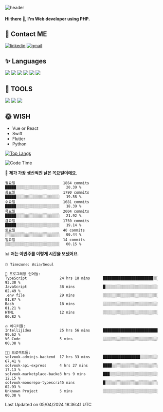 ![header](https://capsule-render.vercel.app/api?type=waving&color=auto&height=300&section=header&text=Elin&fontSize=90&animation=twinkling)

#### Hi there 👋, I'm <b>Web developer</b> using PHP. ####

<!--
- 🔭 I’m currently working on Uniwill
- 🌱 I’m currently learning Vue or React or Python.
-->

<!---#### I am PHP developer --->

## 💌 Contact ME ###
[<img src='https://img.shields.io/badge/-EunjiKo-%230A66C2?style=flat-square&logo=LinkedIn&logoColor=white' alt='linkedin'>](https://www.linkedin.com/in/https://www.linkedin.com/in/eunji-ko-00a907164//)  [<img src='https://img.shields.io/badge/-einee214%40gmail.com-%23EA4335?style=flat-square&logo=Gmail&logoColor=white' alt='gmail'>](einee214@gmail.com)  


## ✨ Languages
<img src='https://img.shields.io/badge/-PHP-%23777BB4?style=for-the-badge&logo=PHP&logoColor=white'> <img src='https://img.shields.io/badge/-Laravel-%23FF2D20?style=for-the-badge&logo=Laravel&logoColor=white'> <img src='https://img.shields.io/badge/Jquery-%230769AD?style=for-the-badge&logo=Jquery&logoColor=white'> <img src='https://img.shields.io/badge/CSS3-%231572B6?style=for-the-badge&logo=CSS3&logoColor=white'> <img src='https://img.shields.io/badge/Bootstrap-%237952B3?style=for-the-badge&logo=Bootstrap&logoColor=white' > <img src='https://img.shields.io/badge/MySQL-%234479A1?style=for-the-badge&logo=MySQL&logoColor=white' >

## 🌷 TOOLS
<img src='https://img.shields.io/badge/PHPSTORM-%23000000?style=for-the-badge&logo=PhpStorm&logoColor=white' > <img src='https://img.shields.io/badge/GitLab-%23FCA121?style=for-the-badge&logo=GitLab&logoColor=white' > <img src='https://img.shields.io/badge/GitHub-%23181717?style=for-the-badge&logo=GitHub&logoColor=white'>


## 🌞 WISH
- Vue or React
- Swift
- Flutter
- Python


[![Top Langs](https://github-readme-stats.vercel.app/api/top-langs/?username=ein214&layout=compact)](https://github.com/anuraghazra/github-readme-stats)

<!--START_SECTION:waka-->
![Code Time](http://img.shields.io/badge/Code%20Time-3%2C379%20hrs%2031%20mins-blue)

📅 **제가 가장 생산적인 날은 목요일이에요.** 

```text
월요일                      1864 commits        █████░░░░░░░░░░░░░░░░░░░░   20.39 % 
화요일                      1790 commits        █████░░░░░░░░░░░░░░░░░░░░   19.58 % 
수요일                      1681 commits        █████░░░░░░░░░░░░░░░░░░░░   18.39 % 
목요일                      2004 commits        █████░░░░░░░░░░░░░░░░░░░░   21.92 % 
금요일                      1750 commits        █████░░░░░░░░░░░░░░░░░░░░   19.14 % 
토요일                      40 commits          ░░░░░░░░░░░░░░░░░░░░░░░░░   00.44 % 
일요일                      14 commits          ░░░░░░░░░░░░░░░░░░░░░░░░░   00.15 % 
```


📊 **저는 이번주를 이렇게 시간을 보냈어요.** 

```text
🕑︎ Timezone: Asia/Seoul

💬 프로그래밍 언어들: 
TypeScript               24 hrs 18 mins      ███████████████████████░░   93.30 % 
JavaScript               38 mins             █░░░░░░░░░░░░░░░░░░░░░░░░   02.49 % 
.env file                29 mins             ░░░░░░░░░░░░░░░░░░░░░░░░░   01.87 % 
Bash                     18 mins             ░░░░░░░░░░░░░░░░░░░░░░░░░   01.21 % 
HTML                     12 mins             ░░░░░░░░░░░░░░░░░░░░░░░░░   00.82 % 

🔥 에디터들: 
Intellijidea             25 hrs 56 mins      █████████████████████████   99.62 % 
VS Code                  5 mins              ░░░░░░░░░░░░░░░░░░░░░░░░░   00.38 % 

🐱‍💻 프로젝트들: 
solvook-adminjs-backend  17 hrs 33 mins      █████████████████░░░░░░░░   67.41 % 
solvook-api-express      4 hrs 27 mins       ████░░░░░░░░░░░░░░░░░░░░░   17.13 % 
solvook-marketplace-backe3 hrs 9 mins        ███░░░░░░░░░░░░░░░░░░░░░░   12.15 % 
solvook-monorepo-typescri45 mins             █░░░░░░░░░░░░░░░░░░░░░░░░   02.93 % 
Unknown Project          5 mins              ░░░░░░░░░░░░░░░░░░░░░░░░░   00.38 % 
```


 Last Updated on 05/04/2024 18:36:41 UTC
<!--END_SECTION:waka-->

<!---![GitHub stats](https://github-readme-stats.vercel.app/api?username=ein214&show_icons=true&theme=dracula)  --->



